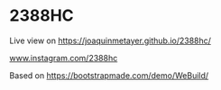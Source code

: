 # 2388HC

Live view on https://joaquinmetayer.github.io/2388hc/

www.instagram.com/2388hc

Based on https://bootstrapmade.com/demo/WeBuild/
